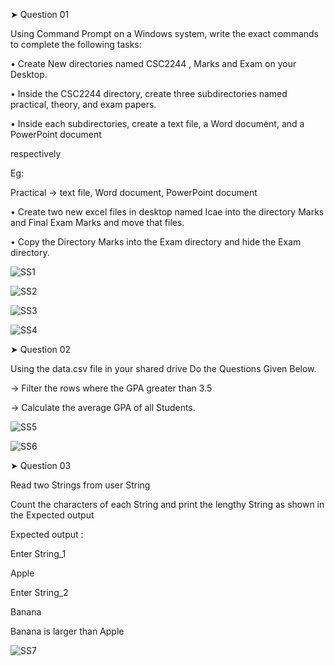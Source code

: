➤ Question 01

Using Command Prompt on a Windows system, write the exact commands to complete the following tasks:

• Create New directories named CSC2244 , Marks and Exam on your Desktop.

• Inside the CSC2244 directory, create three subdirectories named practical, theory, and exam papers.

• Inside each subdirectories, create a text file, a Word document, and a PowerPoint document

respectively

Eg:

Practical → text file, Word document, PowerPoint document

• Create two new excel files in desktop named Icae into the directory Marks and Final Exam Marks and move that files.

• Copy the Directory Marks into the Exam directory and hide the Exam directory.


![SS1](https://github.com/user-attachments/assets/33b0048e-c7e3-4106-8784-fd932abe2447)


![SS2](https://github.com/user-attachments/assets/b38a222d-6f4d-4478-9987-ba6f011459ad)


![SS3](https://github.com/user-attachments/assets/6249a7a5-f5a0-4cc9-92cc-88706fa7bee5)


![SS4](https://github.com/user-attachments/assets/3028b493-60b8-478d-9ff4-9eb24ffcc76a)



➤ Question 02

Using the data.csv file in your shared drive Do the Questions Given Below.

-> Filter the rows where the GPA greater than 3.5

-> Calculate the average GPA of all Students.


![SS5](https://github.com/user-attachments/assets/5ea9d11c-3699-4837-8adb-f7037c50fc9b)


![SS6](https://github.com/user-attachments/assets/25fec491-07fa-4a2c-bc3b-b01918245c2f)



➤ Question 03

Read two Strings from user String

Count the characters of each String and print the lengthy String as shown in the Expected output

Expected output :

Enter String_1

Apple

Enter String_2

Banana

Banana is larger than Apple


![SS7](https://github.com/user-attachments/assets/854b2137-2e33-4182-b109-2a4391fc22b2)

